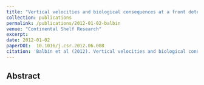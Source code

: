 ```yaml
---
title: "Vertical velocities and biological consequences at a front detected at the Balearic sea"
collection: publications
permalink: /publications/2012-01-02-balbin
venue: "Continental Shelf Research"
excerpt:
date: 2012-01-02
paperDOI:  10.1016/j.csr.2012.06.008
citation: 'Balbín et al (2012). Vertical velocities and biological consequences at a front detected at the Balearic sea.Continental Shelf Research, 47, 28-41'
---
```


## Abstract

